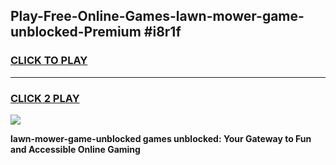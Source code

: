 
## Play-Free-Online-Games-lawn-mower-game-unblocked-Premium #i8r1f
<h3>
<a href="https://premium.freeplayer.one?title=lawn-mower-game-unblocked&ref=8M">CLICK TO PLAY</a></h3>
<hr>

<h3>
<a href="https://premium.freeplayer.one?title=lawn-mower-game-unblocked&ref=8M">CLICK 2 PLAY</a>
  
</h3>

<a href="https://premium.freeplayer.one?title=lawn-mower-game-unblocked&ref=8M"><img src="https://clearcache.store/games.png"></a>


**lawn-mower-game-unblocked games unblocked: Your Gateway to Fun and Accessible Online Gaming**

